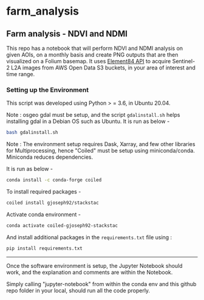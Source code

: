 # farm_analysis

##  Farm analysis - NDVI and NDMI

This repo has a notebook that will perform NDVI and NDMI analysis on given AOIs, on a monthly basis and create PNG outputs that are then visualized on a Folium basemap. It uses [Element84 API](https://www.element84.com/earth-search/) to acquire Sentinel-2 L2A images from AWS Open Data S3 buckets, in your area of interest and time range.


### Setting up the Environment

This script was developed using Python > = 3.6, in Ubuntu 20.04.


Note : osgeo gdal must be setup, and the script `gdalinstall.sh` helps installing gdal in a Debian OS such as Ubuntu.
It is run as below -

```bash
bash gdalinstall.sh
```

Note : The environment setup requires Dask, Xarray, and few other libraries for Multiprocessing, hence "Coiled" must be setup using miniconda/conda. Miniconda reduces dependencies. 

It is run as below -

```bash
conda install -c conda-forge coiled
```

To install required packages -

```bash
coiled install gjoseph92/stackstac
```

Activate conda environment -

```bash
conda activate coiled-gjoseph92-stackstac
```

And install additional packages in the `requirements.txt` file using :

```bash
pip install requirements.txt
```

--------------------

Once the software environment is setup, the Jupyter Notebook should work, and the explanation and comments are within the Notebook.

Simply calling "jupyter-notebook" from within the conda env and this github repo folder in your local, should run all the code properly.